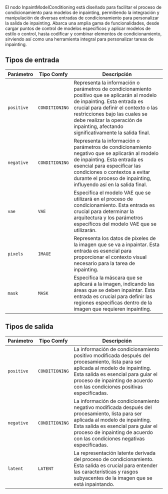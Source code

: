 
El nodo InpaintModelConditioning está diseñado para facilitar el proceso de condicionamiento para modelos de inpainting, permitiendo la integración y manipulación de diversas entradas de condicionamiento para personalizar la salida de inpainting. Abarca una amplia gama de funcionalidades, desde cargar puntos de control de modelos específicos y aplicar modelos de estilo o control, hasta codificar y combinar elementos de condicionamiento, sirviendo así como una herramienta integral para personalizar tareas de inpainting.
## Tipos de entrada
| Parámetro | Tipo Comfy        | Descripción |
|-----------|--------------------|-------------|
| `positive`| `CONDITIONING`     | Representa la información o parámetros de condicionamiento positivo que se aplicarán al modelo de inpainting. Esta entrada es crucial para definir el contexto o las restricciones bajo las cuales se debe realizar la operación de inpainting, afectando significativamente la salida final. |
| `negative`| `CONDITIONING`     | Representa la información o parámetros de condicionamiento negativo que se aplicarán al modelo de inpainting. Esta entrada es esencial para especificar las condiciones o contextos a evitar durante el proceso de inpainting, influyendo así en la salida final. |
| `vae`     | `VAE`              | Especifica el modelo VAE que se utilizará en el proceso de condicionamiento. Esta entrada es crucial para determinar la arquitectura y los parámetros específicos del modelo VAE que se utilizarán. |
| `pixels`  | `IMAGE`            | Representa los datos de píxeles de la imagen que se va a inpaintar. Esta entrada es esencial para proporcionar el contexto visual necesario para la tarea de inpainting. |
| `mask`    | `MASK`             | Especifica la máscara que se aplicará a la imagen, indicando las áreas que se deben inpaintar. Esta entrada es crucial para definir las regiones específicas dentro de la imagen que requieren inpainting. |

## Tipos de salida

| Parámetro | Tipo Comfy  | Descripción |
|-----------|--------------|-------------|
| `positive`| `CONDITIONING` | La información de condicionamiento positivo modificada después del procesamiento, lista para ser aplicada al modelo de inpainting. Esta salida es esencial para guiar el proceso de inpainting de acuerdo con las condiciones positivas especificadas. |
| `negative`| `CONDITIONING` | La información de condicionamiento negativo modificada después del procesamiento, lista para ser aplicada al modelo de inpainting. Esta salida es esencial para guiar el proceso de inpainting de acuerdo con las condiciones negativas especificadas. |
| `latent`  | `LATENT`     | La representación latente derivada del proceso de condicionamiento. Esta salida es crucial para entender las características y rasgos subyacentes de la imagen que se está inpaintando. 